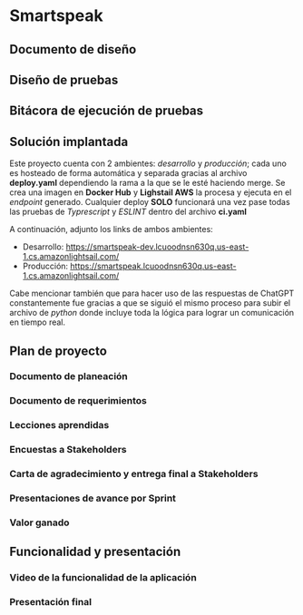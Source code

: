 # Smartspeak

## Documento de diseño

## Diseño de pruebas

## Bitácora de ejecución de pruebas

## Solución implantada
Este proyecto cuenta con 2 ambientes: _desarrollo_ y _producción_; cada uno es hosteado de forma automática y separada gracias al archivo **deploy.yaml** dependiendo la rama a la que se le esté haciendo merge. Se crea una imagen en **Docker Hub** y **Lighstail AWS** la procesa y ejecuta en el _endpoint_ generado. Cualquier deploy **SOLO** funcionará una vez pase todas las pruebas de _Typrescript_ y _ESLINT_ dentro del archivo **ci.yaml**

A continuación, adjunto los links de ambos ambientes:
- Desarrollo: https://smartspeak-dev.lcuoodnsn630q.us-east-1.cs.amazonlightsail.com/
- Producción: https://smartspeak.lcuoodnsn630q.us-east-1.cs.amazonlightsail.com/

Cabe mencionar también que para hacer uso de las respuestas de ChatGPT constantemente fue gracias a que se siguió el mismo proceso para subir el archivo de _python_ donde incluye toda la lógica para lograr un comunicación en tiempo real.

## Plan de proyecto
### Documento de planeación
### Documento de requerimientos
### Lecciones aprendidas
### Encuestas a Stakeholders
### Carta de agradecimiento y entrega final a Stakeholders
### Presentaciones de avance por Sprint
### Valor ganado

## Funcionalidad y presentación
### Video de la funcionalidad de la aplicación
### Presentación final
